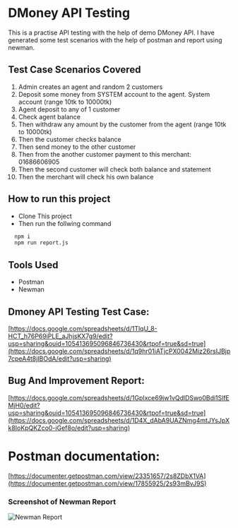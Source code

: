 # DMoney API Testing

This is a practise API testing with the help of demo DMoney API. I have generated some test scenarios with the help of postman and report using newman.

## Test Case Scenarios Covered

1. Admin creates an agent and random 2 customers
2. Deposit some money from SYSTEM account to the agent. System account (range 10tk to 10000tk)
3. Agent deposit to any of 1 customer
4. Check agent balance
5. Then withdraw any amount by the customer from the agent (range 10tk to 10000tk)
6. Then the customer checks balance
7. Then send money to the other customer
8. Then from the another customer payment to this merchant: 01686606905
9. Then the second customer will check both balance and statement
10. Then the merchant will check his own balance

## How to run this project

- Clone This project
- Then run the follwing command 

```bash
  npm i
  npm run report.js
```
## Tools Used
- Postman
- Newman


## Dmoney API Testing Test Case:
[https://docs.google.com/spreadsheets/d/1TlqU_8-HCT_h76P69iPLE_aJhjsKX7g9/edit?usp=sharing&ouid=105413695096846736430&rtpof=true&sd=true](https://docs.google.com/spreadsheets/d/1q9hr01iATjcPX0042Miz26rsIJBjp7cpeA4t8jIBOdA/edit?usp=sharing)

## Bug And Improvement Report:
[https://docs.google.com/spreadsheets/d/1GpIxce69jw1vQdlDSwo0Bdi1SlfEMjH0/edit?usp=sharing&ouid=105413695096846736430&rtpof=true&sd=true](https://docs.google.com/spreadsheets/d/1D4X_dAbA9UAZNmg4mtJYsJpXk8IoKpQKZco0-iGef8o/edit?usp=sharing)

# Postman documentation:
[https://documenter.getpostman.com/view/23351657/2s8ZDbX1VA](https://documenter.getpostman.com/view/17855925/2s93mBvJ9S)

### Screenshot of Newman Report
![Newman Report](https://github.com/foysal619/Dmoney-API-Testing/assets/61048879/66b4235e-b3b2-47ab-9aeb-1d382f99b382)






